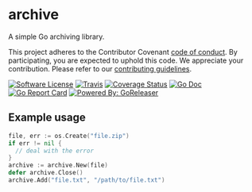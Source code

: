 # archive

A simple Go archiving library.

This project adheres to the Contributor Covenant [code of conduct](CODE_OF_CONDUCT.md). By participating, you are expected to uphold this code.
We appreciate your contribution. Please refer to our [contributing guidelines](CONTRIBUTING.md).

[![Software License](https://img.shields.io/badge/license-MIT-brightgreen.svg?style=flat-square)](LICENSE.md)
[![Travis](https://img.shields.io/travis/goreleaser/archive.svg?style=flat-square)](https://travis-ci.org/goreleaser/archive)
[![Coverage Status](https://img.shields.io/codecov/c/github/goreleaser/archive/master.svg?style=flat-square)](https://codecov.io/gh/goreleaser/archive)
[![Go Doc](https://img.shields.io/badge/godoc-reference-blue.svg?style=flat-square)](http://godoc.org/github.com/goreleaser/archive)
[![Go Report Card](https://goreportcard.com/badge/github.com/goreleaser/archive?style=flat-square)](https://goreportcard.com/report/github.com/goreleaser/archive)
[![Powered By: GoReleaser](https://img.shields.io/badge/powered%20by-goreleaser-green.svg?style=flat-square)](https://github.com/goreleaser)

## Example usage

```go
file, err := os.Create("file.zip")
if err != nil {
  // deal with the error
}
archive := archive.New(file)
defer archive.Close()
archive.Add("file.txt", "/path/to/file.txt")
```

